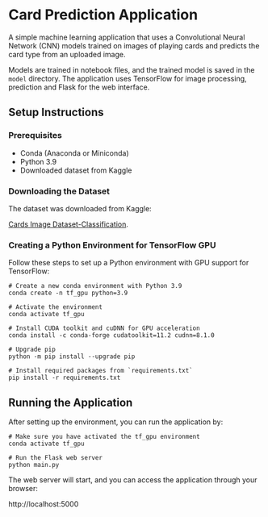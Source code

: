 # Card Prediction Application

A simple machine learning application that uses a Convolutional Neural Network (CNN) models trained on images of playing cards and predicts the card type from an uploaded image.

Models are trained in notebook files, and the trained model is saved in the `model` directory. The application uses TensorFlow for image processing, prediction and Flask for the web interface.

## Setup Instructions

### Prerequisites
- Conda (Anaconda or Miniconda)
- Python 3.9
- Downloaded dataset from Kaggle


### Downloading the Dataset

The dataset was downloaded from Kaggle:

[Cards Image Dataset-Classification](https://www.kaggle.com/datasets/gpiosenka/cards-image-datasetclassification/data).


### Creating a Python Environment for TensorFlow GPU

Follow these steps to set up a Python environment with GPU support for TensorFlow:

```
# Create a new conda environment with Python 3.9
conda create -n tf_gpu python=3.9

# Activate the environment
conda activate tf_gpu

# Install CUDA toolkit and cuDNN for GPU acceleration
conda install -c conda-forge cudatoolkit=11.2 cudnn=8.1.0

# Upgrade pip
python -m pip install --upgrade pip

# Install required packages from `requirements.txt`
pip install -r requirements.txt
```

## Running the Application

After setting up the environment, you can run the application by:

```
# Make sure you have activated the tf_gpu environment
conda activate tf_gpu

# Run the Flask web server
python main.py
```

The web server will start, and you can access the application through your browser:


http://localhost:5000


